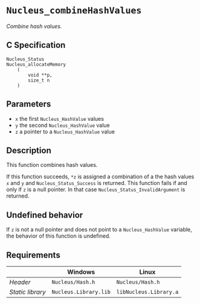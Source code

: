 # `Nucleus_combineHashValues`
*Combine hash values.*

## C Specification
```
Nucleus_Status
Nucleus_allocateMemory
    (
        void **p,
        size_t n
    )
```

## Parameters
- `x` the first `Nucleus_HashValue` values
- `y` the second `Nucleus_HashValue` value
- `z` a pointer to a `Nucleus_HashValue` value

## Description
This function combines hash values.

If this function succeeds, `*z` is assigned a combination of a the hash values `x` and `y` and `Nucleus_Status_Success`
is returned. This function fails if and only if `z` is a null pointer. In that case `Nucleus_Status_InvalidArgument` is
returned.

## Undefined behavior
If `z` is not a null pointer and does not point to a `Nucleus_HashValue` variable, the behavior of this function is undefined.

## Requirements

|                      | Windows                  | Linux                     |
|----------------------|--------------------------|---------------------------|
| *Header*             | `Nucleus/Hash.h`         | `Nucleus/Hash.h`          |
| *Static library*     | `Nucleus.Library.lib`    | `libNucleus.Library.a`    |
